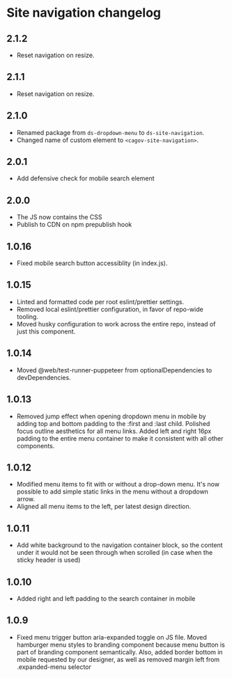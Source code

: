 # Site navigation changelog

## 2.1.2

- Reset navigation on resize.

## 2.1.1
* Reset navigation on resize.
## 2.1.0
* Renamed package from `ds-dropdown-menu` to `ds-site-navigation`.
* Changed name of custom element to `<cagov-site-navigation>`.

## 2.0.1
* Add defensive check for mobile search element

## 2.0.0
* The JS now contains the CSS
* Publish to CDN on npm prepublish hook

## 1.0.16
* Fixed mobile search button accessiblity (in index.js).

## 1.0.15
* Linted and formatted code per root eslint/prettier settings.
* Removed local eslint/prettier configuration, in favor of repo-wide tooling.
* Moved husky configuration to work across the entire repo, instead of just this component.

## 1.0.14
* Moved @web/test-runner-puppeteer from optionalDependencies to devDependencies.

## 1.0.13
* Removed jump effect when opening dropdown menu in mobile by adding top and bottom padding to the :first and :last child. Polished focus outline aesthetics for all menu links. Added left and right 16px padding to the entire menu container to make it consistent with all other components. 

## 1.0.12
* Modified menu items to fit with or without a drop-down menu. It's now possible to add simple static links in the menu without a dropdown arrow.
* Aligned all menu items to the left, per latest design direction.

## 1.0.11
* Add white background to the navigation container block, so the content under it would not be seen through when scrolled (in case when the sticky header is used)

## 1.0.10
* Added right and left padding to the search container in mobile

## 1.0.9
* Fixed menu trigger button aria-expanded toggle on JS file. Moved hamburger menu styles to branding component because menu button is part of branding component semantically. Also, added border bottom in mobile requested by our designer, as well as removed margin left from .expanded-menu selector 

